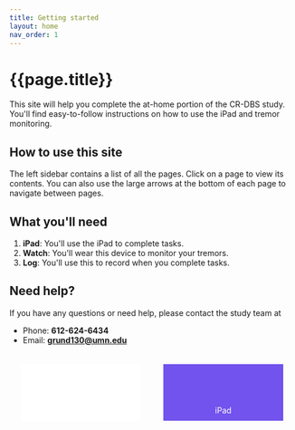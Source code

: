 ```yaml
---
title: Getting started
layout: home
nav_order: 1
---
```


<h1>{{page.title}}</h1>

<link rel="stylesheet" href="https://cdnjs.cloudflare.com/ajax/libs/font-awesome/5.15.3/css/all.min.css">

This site will help you complete the at-home portion of the CR-DBS study. You'll find easy-to-follow instructions on how to use the iPad and tremor monitoring.

## How to use this site
The left sidebar contains a list of all the pages. Click on a page to view its contents. You can also use the large arrows at the bottom of each page to navigate between pages.

## What you'll need
1. **iPad**: You'll use the iPad to complete tasks.
2. **Watch**: You'll wear this device to monitor your tremors.
3. **Log**: You'll use this to record when you complete tasks.

## Need help?
If you have any questions or need help, please contact the study team at 
* Phone: **612-624-6434**
* Email: **grund130@umn.edu**

<div style="display: flex; justify-content: space-between;">
    <a href="" style="text-decoration: none; flex: 1;">
        <div style="display: flex; justify-content: center; align-items: center; height: 100px; background-color: #ffffff; margin: 20px; flex-direction: column;">
            <div style="flex-grow: 1; display: flex; align-items: center;">
                <i class="fas fa-arrow-left" style="font-size: 50px; color: white;"></i>
            </div>
            <p style="color: white; margin-top: 5px; margin-bottom: 10px;">Previous Page Title</p>
        </div>
    </a>
    <a href="{{ site.baseurl }}/ipad.html" style="text-decoration: none; flex: 1;">
        <div style="display: flex; justify-content: center; align-items: center; height: 100px; background-color: #7253ed; margin: 20px; flex-direction: column;">
            <div style="flex-grow: 1; display: flex; align-items: center;">
                <i class="fas fa-arrow-right" style="font-size: 50px; color: white;"></i>
            </div>
            <p style="color: white; margin-top: 5px; margin-bottom: 10px;">iPad</p>
        </div>
    </a>
</div>